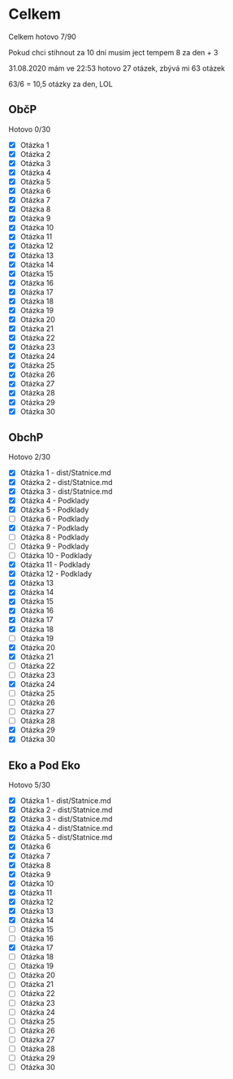 # Celkem

Celkem hotovo 7/90

Pokud chci stihnout za 10 dní musim ject tempem 8 za den + 3

31.08.2020 mám ve 22:53 hotovo 27 otázek, zbývá mi 63 otázek

63/6 = 10,5 otázky za den, LOL

## ObčP

Hotovo 0/30

- [x] Otázka 1
- [x] Otázka 2
- [x] Otázka 3
- [x] Otázka 4
- [x] Otázka 5
- [x] Otázka 6
- [x] Otázka 7
- [x] Otázka 8
- [x] Otázka 9
- [x] Otázka 10
- [x] Otázka 11
- [x] Otázka 12
- [x] Otázka 13
- [x] Otázka 14
- [x] Otázka 15
- [x] Otázka 16
- [x] Otázka 17
- [x] Otázka 18
- [x] Otázka 19
- [x] Otázka 20
- [x] Otázka 21
- [x] Otázka 22
- [x] Otázka 23
- [x] Otázka 24
- [x] Otázka 25
- [x] Otázka 26
- [x] Otázka 27
- [x] Otázka 28
- [x] Otázka 29
- [x] Otázka 30

## ObchP

Hotovo 2/30

- [x] Otázka 1 - dist/Statnice.md
- [x] Otázka 2 - dist/Statnice.md
- [x] Otázka 3 - dist/Statnice.md
- [x] Otázka 4 - Podklady
- [x] Otázka 5 - Podklady
- [ ] Otázka 6 - Podklady
- [x] Otázka 7 - Podklady
- [ ] Otázka 8 - Podklady
- [ ] Otázka 9 - Podklady
- [ ] Otázka 10 - Podklady
- [x] Otázka 11 - Podklady
- [x] Otázka 12 - Podklady
- [x] Otázka 13
- [x] Otázka 14
- [x] Otázka 15
- [x] Otázka 16
- [x] Otázka 17
- [x] Otázka 18
- [ ] Otázka 19
- [x] Otázka 20
- [x] Otázka 21
- [ ] Otázka 22
- [ ] Otázka 23
- [x] Otázka 24
- [ ] Otázka 25
- [ ] Otázka 26
- [ ] Otázka 27
- [ ] Otázka 28
- [x] Otázka 29
- [x] Otázka 30

## Eko a Pod Eko

Hotovo 5/30

- [x] Otázka 1 - dist/Statnice.md
- [x] Otázka 2 - dist/Statnice.md
- [x] Otázka 3 - dist/Statnice.md
- [x] Otázka 4 - dist/Statnice.md
- [x] Otázka 5 - dist/Statnice.md
- [x] Otázka 6
- [x] Otázka 7
- [x] Otázka 8
- [x] Otázka 9
- [x] Otázka 10
- [x] Otázka 11
- [x] Otázka 12
- [x] Otázka 13
- [x] Otázka 14
- [ ] Otázka 15
- [ ] Otázka 16
- [x] Otázka 17
- [ ] Otázka 18
- [ ] Otázka 19
- [ ] Otázka 20
- [ ] Otázka 21
- [ ] Otázka 22
- [ ] Otázka 23
- [ ] Otázka 24
- [ ] Otázka 25
- [ ] Otázka 26
- [ ] Otázka 27
- [ ] Otázka 28
- [ ] Otázka 29
- [ ] Otázka 30
